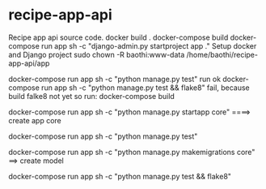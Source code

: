 # recipe-app-api
Recipe app api source code.
docker build .
docker-compose build
docker-compose run app sh -c "django-admin.py startproject app ."
Setup docker and Django project
sudo chown -R baothi:www-data /home/baothi/recipe-app-api/app

docker-compose run app sh -c "python manage.py test" run ok
docker-compose run app sh -c "python manage.py test && flake8" fail, because build falke8 not yet 
so run: docker-compose build

docker-compose run app sh -c "python manage.py startapp core" ====> create app core

docker-compose run app sh -c "python manage.py test"

docker-compose run app sh -c "python manage.py makemigrations core"  ==> create model

docker-compose run app sh -c "python manage.py test && flake8" 